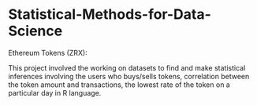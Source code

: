 # Statistical-Methods-for-Data-Science

Ethereum Tokens (ZRX):

This project involved the working on datasets to find and make statistical inferences involving the users who buys/sells tokens, correlation between the token amount and transactions, the lowest rate of the token on a particular day in R language.
